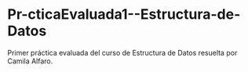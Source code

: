 # Pr-cticaEvaluada1--Estructura-de-Datos
Primer práctica evaluada del curso de Estructura de Datos resuelta por Camila Alfaro.
